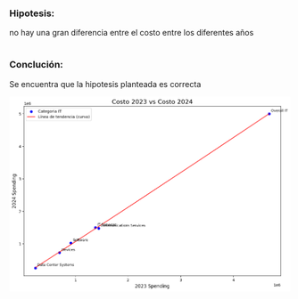 ### Hipotesis:
 no hay una gran diferencia entre el costo entre los diferentes años
 #
### Conclución:
 Se encuentra que la hipotesis planteada es correcta

 ![alt text](image-1.png)